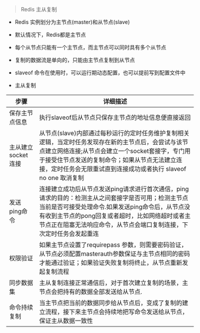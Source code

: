 > Redis 主从复制

- Redis 实例划分为主节点(master)和从节点(slave)
- 默认情况下，Redis都是主节点
- 每个从节点只能有一个主节点，而主节点可以同时具有多个从节点
- 复制的数据流是单向的，只能由主节点复制到从节点
- slaveof 命令在使用时，可以运行期动态配置，也可以提前写到配置文件中

- 主从复制

|步骤| 详细描述|
|---|---|
|保存主节点信息| 执行slaveof后从节点只保存主节点的地址信息便直接返回|
|主从建立socket连接| 从节点(slave)内部通过每秒运行的定时任务维护复制相关逻辑，当定时任务发现存在新的主节点后，会尝试与该节点建立网络连接;从节点会建立一个socket套接字，专门用于接受住节点发送的复制命令；如果从节点无法建立连接，定时任务会无限重试直到连接成功或者执行 slaveof no one 取消复制|
|发送ping命令| 连接建立成功后从节点发送ping请求进行首次通信，ping请求的目的：检测主从之间套接字是否可用；检测主节点当前是否可接受处理命令.如果发送ping命令后，从节点没有收到主节点的pong回复或者超时，比如网络超时或者主节点正在阻塞无法响应命令，从节点会端口复制连接，下次定时任务会发起重连|
|权限验证| 如果主节点设置了requirepass 参数，则需要密码验证，从节点必须配置masterauth参数保证与主节点相同的密码才能通过验证；如果验证失败复制将终止，从节点重新发起复制流程|
|同步数据集|主从复制连接正常通信后，对于首次建立复制的场景，主节点会把持有的数据全部发送给从节点.|
|命令持续复制|当主节点把当前的数据同步给从节点后，变成了复制的建立流程，接下来主节点会持续地把写命令发送给从节点，保证主从数据一致性|